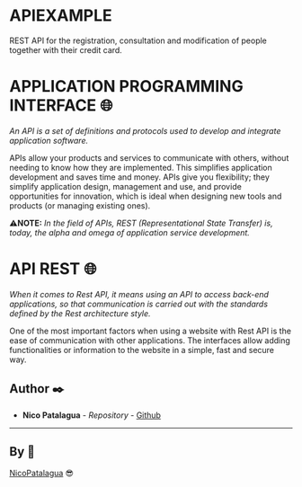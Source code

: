 # APIEXAMPLE
REST API for the registration, consultation and modification of people together with their credit card.

# APPLICATION PROGRAMMING INTERFACE 🌐
_An API is a set of definitions and protocols used to develop and integrate application software._

APIs allow your products and services to communicate with others, without needing to know how they are implemented. This simplifies application development and saves time and money. APIs give you flexibility; they simplify application design, management and use, and provide opportunities for innovation, which is ideal when designing new tools and products (or managing existing ones).

⚠**NOTE:** _In the field of APIs, REST (Representational State Transfer) is, today, the alpha and omega of application service development._

# API REST 🌐

_When it comes to Rest API, it means using an API to access back-end applications, so that communication is carried out with the standards defined by the Rest architecture style._

One of the most important factors when using a website with Rest API is the ease of communication with other applications. The interfaces allow adding functionalities or information to the website in a simple, fast and secure way.

## Author ✒️

* **Nico Patalagua** - *Repository* - [Github](https://github.com/NicoPatalagua)


---
## By 📌
[NicoPatalagua](https://www.instagram.com/nicopatalagua/) 😎

